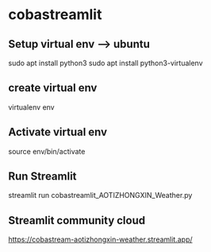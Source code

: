 # cobastreamlit
## Setup virtual env --> ubuntu
sudo apt install python3
sudo apt install python3-virtualenv

## create virtual env
virtualenv env

## Activate virtual env
source env/bin/activate

## Run Streamlit
streamlit run cobastreamlit_AOTIZHONGXIN_Weather.py

## Streamlit community cloud
https://cobastream-aotizhongxin-weather.streamlit.app/

